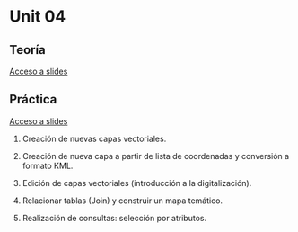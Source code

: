 # Unit 04

## Teoría

[Acceso a slides](slides/qgis_workshop_geoinquietos.pdf)

## Práctica

[Acceso a slides](slides/ejercicios_04.pdf)

1. Creación de nuevas capas vectoriales.

2. Creación de nueva capa a partir de lista de coordenadas y conversión a formato KML.

3. Edición de capas vectoriales (introducción a la digitalización).

4. Relacionar tablas (Join) y construir un mapa temático.

5. Realización de consultas: selección por atributos.